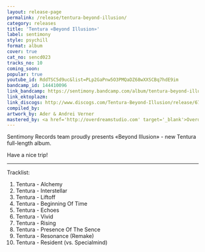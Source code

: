 ```yaml
---
layout: release-page
permalink: /release/tentura-beyond-illusion/
category: releases
title: 'Tentura «Beyond Illusion»'
label: sentimony
style: psychill
format: album
cover: true
cat_no: sencd023
tracks_no: 10
coming_soon: 
popular: true
youtube_id: RddTSC5d9uc&list=PLp2GaPnw5O3PMQaDZ68wXXSCBq7hdE9im
bandcamp_id: 144410096
link_bandcamp: https://sentimony.bandcamp.com/album/tentura-beyond-illusion
link_ektoplazm: 
link_discogs: http://www.discogs.com/Tentura-Beyond-Illusion/release/6775211
compiled_by: 
artwork_by: Ader & Andrei Verner
mastered_by: <a href='http://overdreamstudio.com' target='_blank'>Overdream Studio</a>
---
```


Sentimony Records team proudly presents «Beyond Illusion» - new Tentura full-length album.

Have a nice trip!

---
Tracklist:

01. Tentura - Alchemy
02. Tentura - Interstellar
03. Tentura - Liftoff
04. Tentura - Beginning Of Time
05. Tentura - Echoes
06. Tentura - Vivid
07. Tentura - Rising
08. Tentura - Presence Of The Sence
09. Tentura - Resonance (Remake)
10. Tentura - Resident (vs. Specialmind)
